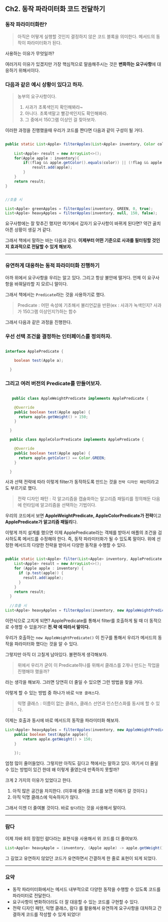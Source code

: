## Ch2. 동작 파라미터화 코드 전달하기


### 동작 파라미터화란?

>  아직은 어떻게 실행할 것인지 결정하지 않은 코드 블록을 의미한다. 메서드의 동작이 파라미터화가 된다.



사용하는 이유가 무엇일까?

여러가지 이유가 있겠지만 가장 핵심적으로 말씀해주시는 것은 **변화하는 요구사항**에 대응하기 위해서이다.



### 다음과 같은 예시 상황이 있다고 하자.

> 농부의 요구사항이다.
> 1. 사과가 초록색인지 확인해봐라~
> 2. 아니다. 초록색말고 빨강색인지도 확인해봐라.
> 3. 그 중에서 150그램 이상인 걸 찾아보자.


이러한 과정을 진행했을때 우리가 코드를 짠다면 다음과 같이 구성이 될 거다.


```java

public static List<Apple> filterApples(List<Apple> inventory, Color color, int weight, boolean flag){
    
    List<Apple> result = new ArrayList<>();
    for(Apple apple : inventory){
        if((flag && apple.getColor().equals(color)) || (!flag && apple.getWeight() > weight)){
            result.add(apple);    
        }
    }
    return result;    
}


//호출 시

List<Apple> greenApples = filterApples(inventory, GREEN, 0, true);
List<Apple> heavyApples = filterApples(inventory, null, 150, false);

```


요구사항에는 잘 맞추긴 했지만 여기에서 갑자기 요구사항이 바뀌게 된다면? 약간 골치 아픈 상황이 생길 거 같다.


그래서 책에서 말하는 바는 다음과 같다. **이제부터 어떤 기준으로 사과를 필터링할 것인지 효과적으로 전달할 수 있게 해보자.**


---


### 유연하게 대응하는 동적 파라미터화 진행하기

아까 위에서 요구사항을 우리는 알고 있다. 그리고 항상 불안에 떨거다. 언제 이 요구사항을 바꿔달라할 지 모르니 말이다. 

그래서 책에서는 `Predicate`라는 것을 사용하기로 했다.

> Predicate : 어떤 속성에 기초해서 불리언값을 반환(ex : 사과가 녹색인지? 사과가 150그램 이상인지?)하는 함수


그래서 다음과 같은 과정을 진행한다.

### 우선 선택 조건을 결정하는 인터페이스를 정의하자.

```java

interface ApplePredicate {

    boolean test(Apple a);

  }
```

### 그리고 여러 버전의 Predicate를 만들어보자.

```java

   public class AppleWeightPredicate implements ApplePredicate {

    @Override
    public boolean test(Apple apple) {
      return apple.getWeight() > 150;
    }

  }

  public class AppleColorPredicate implements ApplePredicate {

    @Override
    public boolean test(Apple apple) {
      return apple.getColor() == Color.GREEN;
    }

  }

```

사과 선택 전략에 따라 이렇게 filter가 동작하도록 만드는 것을 `전략 디자인 패턴`이라고도 부르기로 했다.

> 전략 디자인 패턴 : 각 알고리즘을 캡슐화하는 알고리즘 패밀리를 정의해둔 다음에 런타임에 알고리즘을 선택하는 기법이다.

우리의 코드에서 보면 **AppleWeightPredicate, AppleColorPredicate가 전략**이고 **ApplePredicate가 알고리즘 패밀리**다.


이렇게 까지 설계를 했으면 이제 ApplePredicate라는 객체를 받아서 애플의 조건을 검사하도록 메서드를 수정해야 한다. 즉, 동작 파라미터화가 될 수 있도록 말이다. 위에 선정한 메서드의 다양한 전략을 받아서 다양한 동작을 수행할 수 있다.



```java

public static List<Apple> filter(List<Apple> inventory, ApplePredicate p) {
    List<Apple> result = new ArrayList<>();
    for (Apple apple : inventory) {
      if (p.test(apple)) {
        result.add(apple);
      }
    }
    return result;
  }
  
  //호출 시
List<Apple> heavyApples = filterApples(inventory, new AppleWeightPredicate());

```

이런식으로 고치게 되면? ApplePredicate를 통해서 filter를 호출하게 될 때 더 동적으로 수행할 수 있을거다! **전.략 에 따라서 말이다.**

우리가 호출하는 `new AppleWeightPredicate()` 이 친구를 통해서 우리가 메서드의 동작을 파라미터화 했다는 것을 알 수 있다.


그렇지만 아직 더 고칠게 남아있다. 불편하게 생각해보자.

> 위에서 우리가 굳이 이 Predicate하나를 위해서 클래스를 2개나 만드는 작업을 진행해야 했을까?

라는 생각을 해보자. 그러면 당연히 더 줄일 수 있으면 그런 방법을 찾을 거다. 

이렇게 할 수 있는 방법 중 하나가 바로 `익명 클래스`다. 

> 익명 클래스 : 이름이 없는 클래스, 클래스 선언과 인스턴스화를 동시에 할 수 있다.


이제는 호출과 동시에 바로 메서드의 동작을 파라미터화 해보자.
```java
List<Apple> heavyApples = filterApples(inventory, new AppleWeightPredicate(){
    public boolean test(Apple apple){
        return apple.getWeight() > 150;
    }
    
    });
```

엄청 많이 줄어들었다. 그렇지만 아직도 길다고 책에서는 말하고 있다. 여기서 더 줄일 수 있는 방법이 있긴 한데 왜 이렇게 줄였는데 만족하지 못할까?

크게 2 가지의 이유가 있었다고 한다.

1. 아직 많은 공간을 차지한다. (이후에 줄어들 코드를 보면 이해가 갈 것이다.)
2. 아직 익명 클래스에 익숙하지가 않다.

그래서 이젠 더 줄여볼 것이다. 바로 `람다`라는 것을 사용해서 말이다.



---

### 람다

이제 자바 8의 장점인 람다라는 표현식을 사용해서 위 코드를 더 줄여보자.


```java
List<Apple> heavyApple = (inventory, (Apple apple) -> apple.getWeight() > 150;)
```

그 길었고 유연하지 않았던 코드가 유연하면서 간결하게 한 줄로 표현이 되게 되었다. 


---

### 요약

- 동작 파라미터화에서는 메서드 내부적으로 다양한 동작을 수행할 수 있도록 코드를 파라미터로 전달한다.
- 요구사항이 변화하더라도 더 잘 대응할 수 있는 코드를 구현할 수 있다.
- 전략 디자인 패턴, 익명 클래스, 람다 를 활용해서 유연하게 요구사항을 대처하고 간결하게 코드를 작성할 수 있게 되었다!








